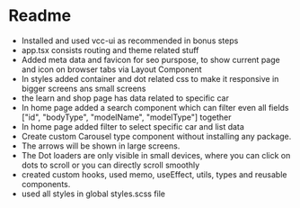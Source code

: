 # Readme

-  Installed and used vcc-ui as recommended in bonus steps
-  app.tsx consists routing and theme related stuff
-  Added meta data and favicon for seo purspose, to show current page and icon on browser tabs via Layout Component
-  In styles added container and dot related css to make it responsive in bigger screens ans small screens
-  the learn and shop page has data related to specific car
-  In home page added a search component which can filter even all fields ["id", "bodyType", "modelName", "modelType"] together
-  In home page added filter to select specific car and list data
-  Create custom Carousel type component without installing any package. 
-  The arrows will be shown in large screens.
-  The Dot loaders are only visible in small devices, where you can click on dots to scroll or you can directly scroll smoothly
-  created custom hooks, used memo, useEffect, utils, types and reusable components.
-  used all styles in global styles.scss file
